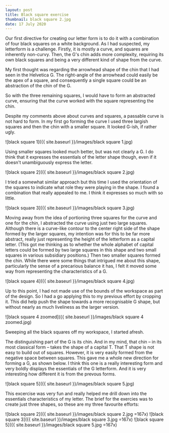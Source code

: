 ```yaml
---
layout: post
title: Black square exercise
thumbnail: black square 2.jpg
date: 17 July 2020
---
```


Our first directive for creating our letter form is to do it with a combination of four black squares on a white background. As I had suspected, my letterform is a challenge. Firstly, it is mostly a curve, and squares are inherently non-curvy. Then, the G's chin adds more complexity, requiring its own black squares and being a very different kind of shape from the curve.

My first thought was regarding the arrowhead shape of the chin that I had seen in the Helvetica G. The right-angle of the arrowhead could easily be the apex of a square, and consequently a single square could be an abstraction of the chin of the G.

So with the three remaining squares, I would have to form an abstracted curve, ensuring that the curve worked with the square representing the chin.

Despite my comments above about curves and squares, a passable curve is not hard to form. In my first go forming the curve I used three largish squares and then the chin with a smaller square. It looked G-ish, if rather ugly.

![black square 1]({{ site.baseurl }}/images/black square 1.jpg)

Using smaller squares looked much better, but was not clearly a G. I do think that it expresses the essentials of the letter shape though, even if it doesn't unambiguously express the letter.

![black square 2]({{ site.baseurl }}/images/black square 2.jpg)

I tried a somewhat similar approach but this time I used the orientation of the squares to indicate what role they were playing in the shape. I found a combination that really appealed to me. I think it expresses so much with so little.

![black square 3]({{ site.baseurl }}/images/black square 3.jpg)

Moving away from the idea of portioning three squares for the curve and one for the chin, I abstracted the curve using just two large squares. Although there is a curve-like contour to the center right side of the shape formed by the larger squares, my intention was for this to be far more abstract, really just representing the height of the letterform as a capital letter. (This got me thinking as to whether the whole alphabet of capital letters could be formed by two large squares in this shape and two small squares in various subsidiary positions.) Then two smaller squares formed the chin. While there were some things that intrigued me about this shape, particularly the sense of a precarious balance it has, I felt it moved some way from representing the characteristics of a G. 

![black square 4]({{ site.baseurl }}/images/black square 4.jpg)

Up to this point, I had not made use of the bounds of the workspace as part of the design. So I had a go applying this to my previous effort by cropping it. This did help push the shape towards a more recognisable G shape, but without nearly as much liveliness as the larger version.

![black square 4 zoomed]({{ site.baseurl }}/images/black square 4 zoomed.jpg)

Sweeping all the black squares off my workspace, I started afresh.

The distinguishing part of the G is its chin. And in my mind, that chin – in its most classical form – takes the shape of a capital T. That T shape is not easy to build out of squares. However, it is very easily formed from the negative space between squares. This gave me a whole new direction for forming a G, as shown below. I think this one is a really interesting form and very boldly displays the essentials of the G letterform. And it is very interesting how different it is from the prevous forms.

![black square 5]({{ site.baseurl }}/images/black square 5.jpg)

This excercise was very fun and really helped me drill down into the essentials characteristics of my letter. The brief for the exercies was to create just three shapes, so these are my three favourite efforts:

![black square 2]({{ site.baseurl }}/images/black square 2.jpg =167x) ![black square 3]({{ site.baseurl }}/images/black square 3.jpg =167x) ![black square 5]({{ site.baseurl }}/images/black square 5.jpg =167x)
